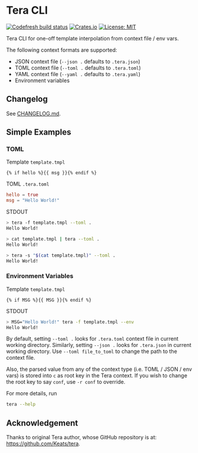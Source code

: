 # Tera CLI

[![Codefresh build status]( https://g.codefresh.io/api/badges/pipeline/guangie88/guangie88%2Ftera-cli%2Ftera-cli?branch=master&key=eyJhbGciOiJIUzI1NiJ9.NWM4MjcyMzg3Y2NkOTUzZTcxM2RiMjRl.cTJ8XB8rM4mRl2LmZBHaIVZ92MxdGgb7Mmib1jt8o4E&type=cf-1)]( https://g.codefresh.io/pipelines/tera-cli/builds?repoOwner=guangie88&repoName=tera-cli&serviceName=guangie88%2Ftera-cli&filter=trigger:build~Build;branch:master;pipeline:5caf53ed82cf987fd3e392b9~tera-cli)
[![Crates.io](https://img.shields.io/crates/v/tera-cli.svg)](https://crates.io/crates/tera-cli)
[![License: MIT](https://img.shields.io/badge/License-MIT-yellow.svg)](https://opensource.org/licenses/MIT)

Tera CLI for one-off template interpolation from context file / env vars.

The following context formats are supported:

- JSON context file (`--json .` defaults to `.tera.json`)
- TOML context file (`--toml .` defaults to `.tera.toml`)
- YAML context file (`--yaml .` defaults to `.tera.yaml`)
- Environment variables

## Changelog

See [CHANGELOG.md](CHANGELOG.md).

## Simple Examples

### TOML

Template `template.tmpl`

```jinja
{% if hello %}{{ msg }}{% endif %}
```

TOML `.tera.toml`

```toml
hello = true
msg = "Hello World!"
```

STDOUT

```bash
> tera -f template.tmpl --toml .
Hello World!

> cat template.tmpl | tera --toml .
Hello World!

> tera -s "$(cat template.tmpl)" --toml .
Hello World!
```

### Environment Variables

Template `template.tmpl`

```jinja
{% if MSG %}{{ MSG }}{% endif %}
```

STDOUT

```bash
> MSG="Hello World!" tera -f template.tmpl --env
Hello World!
```

By default, setting `--toml .` looks for `.tera.toml` context file in current
working directory. Similarly, setting `--json .` looks for `.tera.json` in
current working directory. Use `--toml file_to_toml` to change the path to the
context file.

Also, the parsed value from any of the context type (i.e. TOML / JSON / env
vars) is stored into `c` as root key in the Tera context. If you wish to change
the root key to say `conf`, use `-r conf` to override.

For more details, run

```bash
tera --help
```

## Acknowledgement

Thanks to original Tera author, whose GitHub repository is at:
<https://github.com/Keats/tera>.
